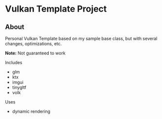 # Vulkan Template Project

## About

Personal Vulkan Template based on my sample base class, but with several changes, optimizations, etc.

**Note:** Not guaranteed to work

Includes
- glm
- ktx
- imgui
- tinygltf
- volk

Uses
- dynamic rendering